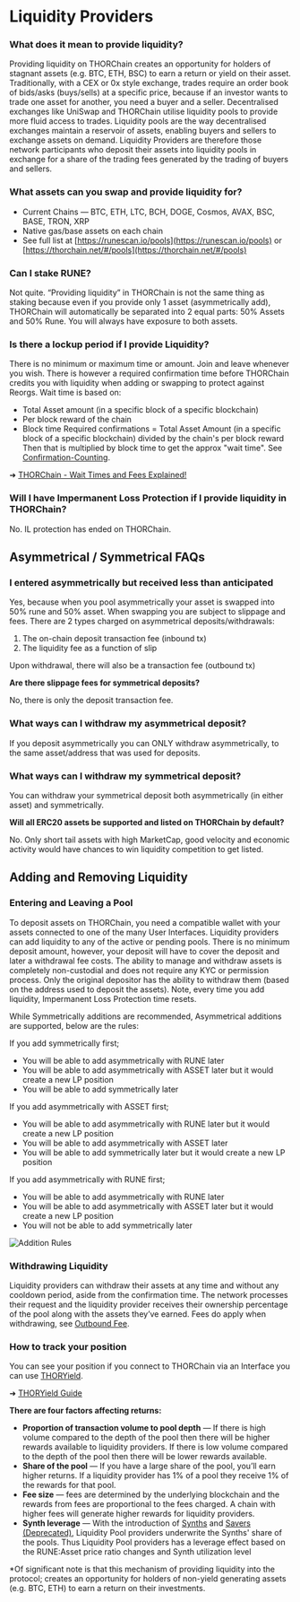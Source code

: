# Liquidity Providers

### **What does it mean to provide liquidity?**

Providing liquidity on THORChain creates an opportunity for holders of stagnant assets (e.g. BTC, ETH, BSC) to earn a return or yield on their asset. Traditionally, with a CEX or 0x style exchange, trades require an order book of bids/asks (buys/sells) at a specific price, because if an investor wants to trade one asset for another, you need a buyer and a seller. Decentralised exchanges like UniSwap and THORChain utilise liquidity pools to provide more fluid access to trades. Liquidity pools are the way decentralised exchanges maintain a reservoir of assets, enabling buyers and sellers to exchange assets on demand. Liquidity Providers are therefore those network participants who deposit their assets into liquidity pools in exchange for a share of the trading fees generated by the trading of buyers and sellers.

### **What assets can you swap and provide liquidity for?**

- Current Chains — BTC, ETH, LTC, BCH, DOGE, Cosmos, AVAX, BSC, BASE, TRON, XRP
- Native gas/base assets on each chain
- See full list at [https://runescan.io/pools](https://runescan.io/pools) or [https://thorchain.net/#/pools](https://thorchain.net/#/pools)

### **Can I stake RUNE?**

Not quite. “Providing liquidity” in THORChain is not the same thing as staking because even if you provide only 1 asset (asymmetrically add), THORChain will automatically be separated into 2 equal parts: 50% Assets and 50% Rune. You will always have exposure to both assets.

### **Is there a lockup period if I provide Liquidity?**

There is no minimum or maximum time or amount. Join and leave whenever you wish. There is however a required confirmation time before THORChain credits you with liquidity when adding or swapping to protect against Reorgs. Wait time is based on:

- Total Asset amount (in a specific block of a specific blockchain)
- Per block reward of the chain
- Block time Required confirmations = Total Asset Amount (in a specific block of a specific blockchain) divided by the chain's per block reward Then that is multiplied by block time to get the approx "wait time". See [Confirmation-Counting](https://dev.thorchain.org/bifrost/how-bifrost-works.html#finality--pre-confirmation).

➜ [THORChain - Wait Times and Fees Explained!](https://youtu.be/XAdaEXO-Ofg)

### **Will I have Impermanent Loss Protection if I provide liquidity in THORChain?**

No. IL protection has ended on THORChain.

## **Asymmetrical / Symmetrical FAQs**

### I entered asymmetrically but received less than anticipated

Yes, because when you pool asymmetrically your asset is swapped into 50% rune and 50% asset. When swapping you are subject to slippage and fees. There are 2 types charged on asymmetrical deposits/withdrawals:

1. The on-chain deposit transaction fee (inbound tx)
2. The liquidity fee as a function of slip

Upon withdrawal, there will also be a transaction fee (outbound tx)

**Are there slippage fees for symmetrical deposits?**

No, there is only the deposit transaction fee.

### What ways can I withdraw my asymmetrical deposit?

If you deposit asymmetrically you can ONLY withdraw asymmetrically, to the same asset/address that was used for deposits.

### What ways can I withdraw my symmetrical deposit?

You can withdraw your symmetrical deposit both asymmetrically (in either asset) and symmetrically.

**Will all ERC20 assets be supported and listed on THORChain by default?**

No. Only short tail assets with high MarketCap, good velocity and economic activity would have chances to win liquidity competition to get listed.

## Adding and Removing Liquidity

### Entering and Leaving a Pool

To deposit assets on THORChain, you need a compatible wallet with your assets connected to one of the many User Interfaces. Liquidity providers can add liquidity to any of the active or pending pools. There is no minimum deposit amount, however, your deposit will have to cover the deposit and later a withdrawal fee costs. The ability to manage and withdraw assets is completely non-custodial and does not require any KYC or permission process. Only the original depositor has the ability to withdraw them (based on the address used to deposit the assets). Note, every time you add liquidity, Impermanent Loss Protection time resets.

While Symmetrically additions are recommended, Asymmetrical additions are supported, below are the rules:

If you add symmetrically first;

- You will be able to add asymmetrically with RUNE later
- You will be able to add asymmetrically with ASSET later but it would create a new LP position
- You will be able to add symmetrically later

If you add asymmetrically with ASSET first;

- You will be able to add asymmetrically with RUNE later but it would create a new LP position
- You will be able to add asymmetrically with ASSET later
- You will be able to add symmetrically later but it would create a new LP position

If you add asymmetrically with RUNE first;

- You will be able to add asymmetrically with RUNE later
- You will be able to add asymmetrically with ASSET later but it would create a new LP position
- You will not be able to add symmetrically later

![Addition Rules](https://lh3.googleusercontent.com/Vqi0wC-1dEnTGS410rXaiKpaGW5KUrzEBZPtD_jPyWOKsooVQtWZ5hZlJWuAvmuA4c22V4WGjjlDGKKhE6p4JWKXzHKt5CS4tvnKDGdNuTsEpkQr7Ual0LpMWkEH1yFIzCqzC_Do)

### Withdrawing Liquidity

Liquidity providers can withdraw their assets at any time and without any cooldown period, aside from the confirmation time. The network processes their request and the liquidity provider receives their ownership percentage of the pool along with the assets they’ve earned. Fees do apply when withdrawing, see [Outbound Fee](../how-it-works/fees.md#outbound-fee).

### **How to track your position**

You can see your position if you connect to THORChain via an Interface you can use [THORYield](https://app.thoryield.com/).

➜ [THORYield Guide](https://thorswap.medium.com/introducing-thoryield-v2-%EF%B8%8F-a6618c1cfcdb)

**There are four factors affecting returns:**

- **Proportion of transaction volume to pool depth** — If there is high volume compared to the depth of the pool then there will be higher rewards available to liquidity providers. If there is low volume compared to the depth of the pool then there will be lower rewards available.
- **Share of the pool** — If you have a large share of the pool, you’ll earn higher returns. If a liquidity provider has 1% of a pool they receive 1% of the rewards for that pool.
- **Fee size** — fees are determined by the underlying blockchain and the rewards from fees are proportional to the fees charged. A chain with higher fees will generate higher rewards for liquidity providers.
- **Synth leverage** — With the introduction of [Synths](../thorchain-finance/synthetic-asset-model/) and [Savers (Deprecated)](../archived/savers.md), Liquidity Pool providers underwrite the Synths' share of the pools. Thus Liquidity Pool providers has a leverage effect based on the RUNE:Asset price ratio changes and Synth utilization level

\*Of significant note is that this mechanism of providing liquidity into the protocol; creates an opportunity for holders of non-yield generating assets (e.g. BTC, ETH) to earn a return on their investments.
